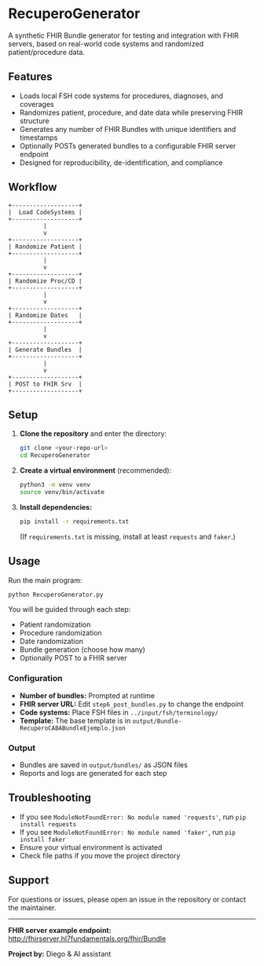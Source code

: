 # RecuperoGenerator

A synthetic FHIR Bundle generator for testing and integration with FHIR servers, based on real-world code systems and randomized patient/procedure data.

## Features
- Loads local FSH code systems for procedures, diagnoses, and coverages
- Randomizes patient, procedure, and date data while preserving FHIR structure
- Generates any number of FHIR Bundles with unique identifiers and timestamps
- Optionally POSTs generated bundles to a configurable FHIR server endpoint
- Designed for reproducibility, de-identification, and compliance

## Workflow
```
+-------------------+
|  Load CodeSystems |
+-------------------+
          |
          v
+-------------------+
| Randomize Patient |
+-------------------+
          |
          v
+-------------------+
| Randomize Proc/CD |
+-------------------+
          |
          v
+-------------------+
| Randomize Dates   |
+-------------------+
          |
          v
+-------------------+
| Generate Bundles  |
+-------------------+
          |
          v
+-------------------+
| POST to FHIR Srv  |
+-------------------+
```

## Setup
1. **Clone the repository** and enter the directory:
   ```sh
   git clone <your-repo-url>
   cd RecuperoGenerator
   ```
2. **Create a virtual environment** (recommended):
   ```sh
   python3 -m venv venv
   source venv/bin/activate
   ```
3. **Install dependencies:**
   ```sh
   pip install -r requirements.txt
   ```
   (If `requirements.txt` is missing, install at least `requests` and `faker`.)

## Usage
Run the main program:
```sh
python RecuperoGenerator.py
```
You will be guided through each step:
- Patient randomization
- Procedure randomization
- Date randomization
- Bundle generation (choose how many)
- Optionally POST to a FHIR server

### Configuration
- **Number of bundles:** Prompted at runtime
- **FHIR server URL:** Edit `step6_post_bundles.py` to change the endpoint
- **Code systems:** Place FSH files in `../input/fsh/terminology/`
- **Template:** The base template is in `output/Bundle-RecuperoCABABundleEjemplo.json`

### Output
- Bundles are saved in `output/bundles/` as JSON files
- Reports and logs are generated for each step

## Troubleshooting
- If you see `ModuleNotFoundError: No module named 'requests'`, run `pip install requests`
- If you see `ModuleNotFoundError: No module named 'faker'`, run `pip install faker`
- Ensure your virtual environment is activated
- Check file paths if you move the project directory

## Support
For questions or issues, please open an issue in the repository or contact the maintainer.

---

**FHIR server example endpoint:**  
http://fhirserver.hl7fundamentals.org/fhir/Bundle

**Project by:** Diego & AI assistant 